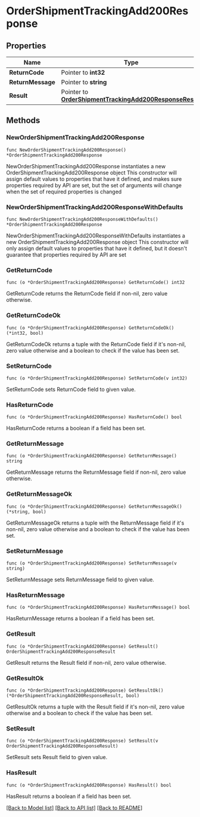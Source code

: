 # OrderShipmentTrackingAdd200Response

## Properties

Name | Type | Description | Notes
------------ | ------------- | ------------- | -------------
**ReturnCode** | Pointer to **int32** |  | [optional] 
**ReturnMessage** | Pointer to **string** |  | [optional] 
**Result** | Pointer to [**OrderShipmentTrackingAdd200ResponseResult**](OrderShipmentTrackingAdd200ResponseResult.md) |  | [optional] 

## Methods

### NewOrderShipmentTrackingAdd200Response

`func NewOrderShipmentTrackingAdd200Response() *OrderShipmentTrackingAdd200Response`

NewOrderShipmentTrackingAdd200Response instantiates a new OrderShipmentTrackingAdd200Response object
This constructor will assign default values to properties that have it defined,
and makes sure properties required by API are set, but the set of arguments
will change when the set of required properties is changed

### NewOrderShipmentTrackingAdd200ResponseWithDefaults

`func NewOrderShipmentTrackingAdd200ResponseWithDefaults() *OrderShipmentTrackingAdd200Response`

NewOrderShipmentTrackingAdd200ResponseWithDefaults instantiates a new OrderShipmentTrackingAdd200Response object
This constructor will only assign default values to properties that have it defined,
but it doesn't guarantee that properties required by API are set

### GetReturnCode

`func (o *OrderShipmentTrackingAdd200Response) GetReturnCode() int32`

GetReturnCode returns the ReturnCode field if non-nil, zero value otherwise.

### GetReturnCodeOk

`func (o *OrderShipmentTrackingAdd200Response) GetReturnCodeOk() (*int32, bool)`

GetReturnCodeOk returns a tuple with the ReturnCode field if it's non-nil, zero value otherwise
and a boolean to check if the value has been set.

### SetReturnCode

`func (o *OrderShipmentTrackingAdd200Response) SetReturnCode(v int32)`

SetReturnCode sets ReturnCode field to given value.

### HasReturnCode

`func (o *OrderShipmentTrackingAdd200Response) HasReturnCode() bool`

HasReturnCode returns a boolean if a field has been set.

### GetReturnMessage

`func (o *OrderShipmentTrackingAdd200Response) GetReturnMessage() string`

GetReturnMessage returns the ReturnMessage field if non-nil, zero value otherwise.

### GetReturnMessageOk

`func (o *OrderShipmentTrackingAdd200Response) GetReturnMessageOk() (*string, bool)`

GetReturnMessageOk returns a tuple with the ReturnMessage field if it's non-nil, zero value otherwise
and a boolean to check if the value has been set.

### SetReturnMessage

`func (o *OrderShipmentTrackingAdd200Response) SetReturnMessage(v string)`

SetReturnMessage sets ReturnMessage field to given value.

### HasReturnMessage

`func (o *OrderShipmentTrackingAdd200Response) HasReturnMessage() bool`

HasReturnMessage returns a boolean if a field has been set.

### GetResult

`func (o *OrderShipmentTrackingAdd200Response) GetResult() OrderShipmentTrackingAdd200ResponseResult`

GetResult returns the Result field if non-nil, zero value otherwise.

### GetResultOk

`func (o *OrderShipmentTrackingAdd200Response) GetResultOk() (*OrderShipmentTrackingAdd200ResponseResult, bool)`

GetResultOk returns a tuple with the Result field if it's non-nil, zero value otherwise
and a boolean to check if the value has been set.

### SetResult

`func (o *OrderShipmentTrackingAdd200Response) SetResult(v OrderShipmentTrackingAdd200ResponseResult)`

SetResult sets Result field to given value.

### HasResult

`func (o *OrderShipmentTrackingAdd200Response) HasResult() bool`

HasResult returns a boolean if a field has been set.


[[Back to Model list]](../README.md#documentation-for-models) [[Back to API list]](../README.md#documentation-for-api-endpoints) [[Back to README]](../README.md)


